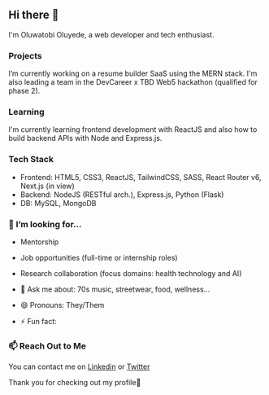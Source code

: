## Hi there 👋
I'm Oluwatobi Oluyede, a web developer and tech enthusiast.

### Projects
I’m currently working on a resume builder SaaS using the MERN stack.
I'm also leading a team in the DevCareer x TBD Web5 hackathon (qualified for phase 2).

### Learning
I'm currently learning frontend development with ReactJS and also how to build backend APIs with Node and Express.js.

### Tech Stack
- Frontend: HTML5, CSS3, ReactJS, TailwindCSS, SASS, React Router v6, Next.js (in view)
- Backend: NodeJS (RESTful arch.), Express.js, Python (Flask)
- DB: MySQL, MongoDB

### 🤔 I’m looking for...
- Mentorship
- Job opportunities (full-time or internship roles)
- Research collaboration (focus domains: health technology and AI)

- 💬 Ask me about: 70s music, streetwear, food, wellness...
- 😄 Pronouns: They/Them
- ⚡ Fun fact: 

### 📫 Reach Out to Me
You can contact me on [Linkedin](https://linkedin.com/in/oluwatobi-oluyede) or [Twitter](https://twitter.com/holacontent)

Thank you for checking out my profile🙂
<!--
**iamtowbee/iamtowbee** is a ✨ _special_ ✨ repository because its `README.md` (this file) appears on your GitHub profile.

Here are some ideas to get you started:

- 🔭 I’m currently working on ...
- 🌱 I’m currently learning ...
- 👯 I’m looking to collaborate on ...
- 🤔 I’m looking for help with ...
- 💬 Ask me about ...
- 📫 How to reach me: ...
- 😄 Pronouns: ...
- ⚡ Fun fact: ...
-->
